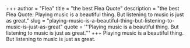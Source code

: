 +++
author = "Flea"
title = "the best Flea Quote"
description = "the best Flea Quote: Playing music is a beautiful thing. But listening to music is just as great."
slug = "playing-music-is-a-beautiful-thing-but-listening-to-music-is-just-as-great"
quote = '''Playing music is a beautiful thing. But listening to music is just as great.'''
+++
Playing music is a beautiful thing. But listening to music is just as great.
